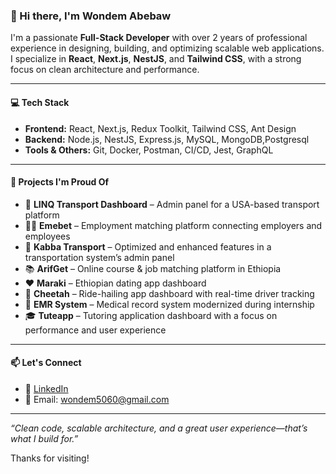 ### 👋 Hi there, I'm Wondem Abebaw

I'm a passionate **Full-Stack Developer** with over 2 years of professional experience in designing, building, and optimizing scalable web applications. I specialize in **React**, **Next.js**, **NestJS**, and **Tailwind CSS**, with a strong focus on clean architecture and performance.

---

#### 💻 Tech Stack
- **Frontend:** React, Next.js, Redux Toolkit, Tailwind CSS, Ant Design
- **Backend:** Node.js, NestJS, Express.js, MySQL, MongoDB,Postgresql
- **Tools & Others:** Git, Docker, Postman, CI/CD, Jest, GraphQL

---

#### 🔨 Projects I'm Proud Of
- 🚗 **LINQ Transport Dashboard** – Admin panel for a USA-based transport platform
- 🧑‍💼 **Emebet** – Employment matching platform connecting employers and employees
- 🚌 **Kabba Transport** – Optimized and enhanced features in a transportation system’s admin panel
- 📚 **ArifGet** – Online course & job matching platform in Ethiopia
- ❤️ **Maraki** – Ethiopian dating app dashboard
- 🚕 **Cheetah** – Ride-hailing app dashboard with real-time driver tracking
- 🏥 **EMR System** – Medical record system modernized during internship
- 🎓 **Tuteapp** – Tutoring application dashboard with a focus on performance and user experience

---

#### 📫 Let's Connect
- 💼 [LinkedIn](https://www.linkedin.com/in/wondem-abebaw-185612209/)
- 📧 Email: wondem5060@gmail.com

---

_“Clean code, scalable architecture, and a great user experience—that’s what I build for.”_

Thanks for visiting!
